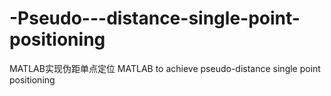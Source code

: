 # -Pseudo---distance-single-point-positioning
MATLAB实现伪距单点定位 MATLAB to achieve pseudo-distance single point positioning
